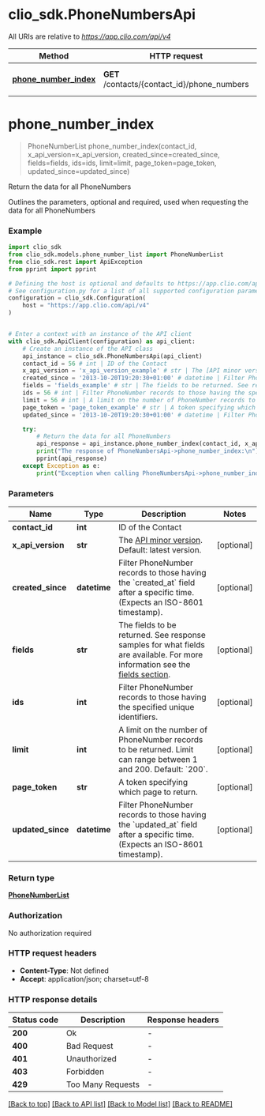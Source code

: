 # clio_sdk.PhoneNumbersApi

All URIs are relative to *https://app.clio.com/api/v4*

Method | HTTP request | Description
------------- | ------------- | -------------
[**phone_number_index**](PhoneNumbersApi.md#phone_number_index) | **GET** /contacts/{contact_id}/phone_numbers | Return the data for all PhoneNumbers


# **phone_number_index**
> PhoneNumberList phone_number_index(contact_id, x_api_version=x_api_version, created_since=created_since, fields=fields, ids=ids, limit=limit, page_token=page_token, updated_since=updated_since)

Return the data for all PhoneNumbers

Outlines the parameters, optional and required, used when requesting the data for all PhoneNumbers

### Example


```python
import clio_sdk
from clio_sdk.models.phone_number_list import PhoneNumberList
from clio_sdk.rest import ApiException
from pprint import pprint

# Defining the host is optional and defaults to https://app.clio.com/api/v4
# See configuration.py for a list of all supported configuration parameters.
configuration = clio_sdk.Configuration(
    host = "https://app.clio.com/api/v4"
)


# Enter a context with an instance of the API client
with clio_sdk.ApiClient(configuration) as api_client:
    # Create an instance of the API class
    api_instance = clio_sdk.PhoneNumbersApi(api_client)
    contact_id = 56 # int | ID of the Contact
    x_api_version = 'x_api_version_example' # str | The [API minor version](#section/Minor-Versions). Default: latest version. (optional)
    created_since = '2013-10-20T19:20:30+01:00' # datetime | Filter PhoneNumber records to those having the `created_at` field after a specific time. (Expects an ISO-8601 timestamp). (optional)
    fields = 'fields_example' # str | The fields to be returned. See response samples for what fields are available. For more information see the [fields section](#section/Fields). (optional)
    ids = 56 # int | Filter PhoneNumber records to those having the specified unique identifiers. (optional)
    limit = 56 # int | A limit on the number of PhoneNumber records to be returned. Limit can range between 1 and 200. Default: `200`. (optional)
    page_token = 'page_token_example' # str | A token specifying which page to return. (optional)
    updated_since = '2013-10-20T19:20:30+01:00' # datetime | Filter PhoneNumber records to those having the `updated_at` field after a specific time. (Expects an ISO-8601 timestamp). (optional)

    try:
        # Return the data for all PhoneNumbers
        api_response = api_instance.phone_number_index(contact_id, x_api_version=x_api_version, created_since=created_since, fields=fields, ids=ids, limit=limit, page_token=page_token, updated_since=updated_since)
        print("The response of PhoneNumbersApi->phone_number_index:\n")
        pprint(api_response)
    except Exception as e:
        print("Exception when calling PhoneNumbersApi->phone_number_index: %s\n" % e)
```



### Parameters


Name | Type | Description  | Notes
------------- | ------------- | ------------- | -------------
 **contact_id** | **int**| ID of the Contact | 
 **x_api_version** | **str**| The [API minor version](#section/Minor-Versions). Default: latest version. | [optional] 
 **created_since** | **datetime**| Filter PhoneNumber records to those having the &#x60;created_at&#x60; field after a specific time. (Expects an ISO-8601 timestamp). | [optional] 
 **fields** | **str**| The fields to be returned. See response samples for what fields are available. For more information see the [fields section](#section/Fields). | [optional] 
 **ids** | **int**| Filter PhoneNumber records to those having the specified unique identifiers. | [optional] 
 **limit** | **int**| A limit on the number of PhoneNumber records to be returned. Limit can range between 1 and 200. Default: &#x60;200&#x60;. | [optional] 
 **page_token** | **str**| A token specifying which page to return. | [optional] 
 **updated_since** | **datetime**| Filter PhoneNumber records to those having the &#x60;updated_at&#x60; field after a specific time. (Expects an ISO-8601 timestamp). | [optional] 

### Return type

[**PhoneNumberList**](PhoneNumberList.md)

### Authorization

No authorization required

### HTTP request headers

 - **Content-Type**: Not defined
 - **Accept**: application/json; charset=utf-8

### HTTP response details

| Status code | Description | Response headers |
|-------------|-------------|------------------|
**200** | Ok |  -  |
**400** | Bad Request |  -  |
**401** | Unauthorized |  -  |
**403** | Forbidden |  -  |
**429** | Too Many Requests |  -  |

[[Back to top]](#) [[Back to API list]](../README.md#documentation-for-api-endpoints) [[Back to Model list]](../README.md#documentation-for-models) [[Back to README]](../README.md)

